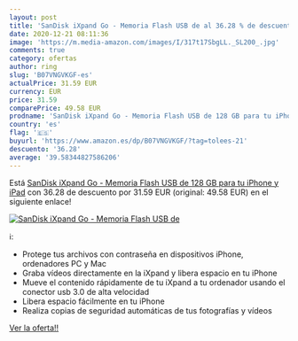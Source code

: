 ```yaml
---
layout: post
title: 'SanDisk iXpand Go - Memoria Flash USB de al 36.28 % de descuento'
date: 2020-12-21 08:11:36
image: 'https://m.media-amazon.com/images/I/317t17SbgLL._SL200_.jpg'
comments: true
category: ofertas
author: ring
slug: 'B07VNGVKGF-es'
actualPrice: 31.59 EUR
currency: EUR
price: 31.59
comparePrice: 49.58 EUR
prodname: 'SanDisk iXpand Go - Memoria Flash USB de 128 GB para tu iPhone y iPad'
country: 'es'
flag: '🇪🇸'
buyurl: 'https://www.amazon.es/dp/B07VNGVKGF/?tag=tolees-21'
descuento: '36.28'
average: '39.58344827586206'
---
```


Está [SanDisk iXpand Go - Memoria Flash USB de 128 GB para tu iPhone y iPad](https://www.amazon.es/dp/B07VNGVKGF/?tag=tolees-21) con 36.28 de descuento por 31.59 EUR (original: 49.58 EUR) en el siguiente enlace!

[![SanDisk iXpand Go - Memoria Flash USB de](https://m.media-amazon.com/images/I/317t17SbgLL._SL200_.jpg)](https://www.amazon.es/dp/B07VNGVKGF/?tag=tolees-21)

ℹ️:

- Protege tus archivos con contraseña en dispositivos iPhone, ordenadores PC y Mac
- Graba vídeos directamente en la iXpand y libera espacio en tu iPhone
- Mueve el contenido rápidamente de tu iXpand a tu ordenador usando el conector usb 3.0 de alta velocidad
- Libera espacio fácilmente en tu iPhone
- Realiza copias de seguridad automáticas de tus fotografías y vídeos

[Ver la oferta!!](https://www.amazon.es/dp/B07VNGVKGF/?tag=tolees-21)
